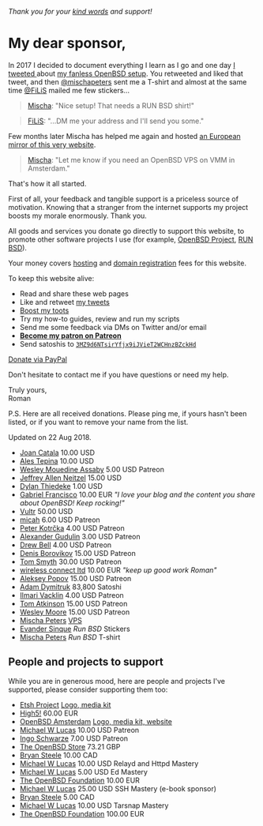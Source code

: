 _Thank you for your [kind words](words.html) and support!_

# My dear sponsor,

In 2017 I decided to document everything I learn as I go and one day [I
tweeted
](https://twitter.com/romanzolotarev/status/909807483149066248)
about [my fanless OpenBSD setup](/setup.html). You retweeted and liked
that tweet, and then
[@mischapeters](https://twitter.com/mischapeters) sent me a
T-shirt and almost at the same time
[@FiLiS](https://twitter.com/FiLiS) mailed me few stickers...

> [Mischa](https://twitter.com/mischapeters/status/910019073223872512 "19 Sep 2017"):
"Nice setup! That needs a RUN BSD shirt!"

> [FiLiS](https://twitter.com/FiLiS/status/925425396941770755 "31 Oct 2017"):
"...DM me your address and I'll send you some."

Few months later Mischa has helped me again and hosted [an European
mirror of this very website](https://hi.romanzolotarev.com/).

> [Mischa](https://twitter.com/mischapeters/status/984827416215457794 "13 Apr 2018"):
"Let me know if you need an OpenBSD VPS on VMM in Amsterdam."

That's how it all started.

First of all, your feedback and tangible support is a priceless source
of motivation. Knowing that a stranger from the internet supports my
project boosts my morale enormously. Thank you.

All goods and services you donate go directly to support this website,
to promote other software projects I use (for example, [OpenBSD
Project](https://www.openbsdfoundation.org/donations.html), [RUN
BSD](/runbsd.html)).

Your money covers [hosting](/vultr.html) and [domain
registration](https://iwantmyname.com/) fees for this website.

To keep this website alive:

- Read and share these web pages
- Like and retweet [my tweets](https://twitter.com/romanzolotarev)
- [Boost my toots](https://bsd.network/@romanzolotarev)
- Try my how-to guides, review and run my scripts
- Send me some feedback via DMs on Twitter and/or email
- **[Become my patron on Patreon](/patreon.html)**
- Send satoshis to [`3MZ9d6NTsirYfjx9iJVieT2WCHnzBZckHd`](bitcoin://3MZ9d6NTsirYfjx9iJVieT2WCHnzBZckHd)

<a class="button" href="/paypal.html">Donate via PayPal</a>

Don't hesitate to contact me if you have questions or need my help.

Truly yours,<br>
Roman

P.S. Here are all received donations. Please ping me, if yours hasn't
been listed, or if you want to remove your name from the list.

Updated on 22 Aug 2018.

- [Joan Catala](https://twitter.com/joancatala "22 Aug 2018") 10.00 USD
- [Ales Tepina](https://twitter.com/alestepi "21 Aug 2018") 10.00 USD
- [Wesley Mouedine Assaby](https://twitter.com/wesley974 "20 Aug 2018") 5.00 USD Patreon
- [Jeffrey Allen Neitzel](https://jan.etsh.io/ "24 Jul 2018") 15.00 USD
- [Dylan Thiedeke](https://www.patreon.com/user/creators?u=2300411 "24 Jun 2018") 1.00 USD
- [Gabriel Francisco](https://twitter.com/fgbreel "8 Jun 2018") 10.00 EUR _"I love your blog and the content you share about OpenBSD! Keep rocking!"_
- [Vultr](https://www.vultr.com/?ref=7035749 "8 Jun 2018") 50.00 USD
- [micah](https://www.patreon.com/user/creators?u=4721204 "28 May 2018") 6.00 USD Patreon
- [Peter Kotr&#x10D;ka](https://www.patreon.com/pkotrcka/creators "Since 16 May 2018") 4.00 USD Patreon
- [Alexander Gudulin](https://www.patreon.com/agudulin/creators "Since 14 May 2018") 3.00 USD Patreon
- [Drew Bell](https://www.patreon.com/droob/creators "Since 29 Apr 2018") 4.00 USD Patreon
- [Denis Borovikov](https://www.patreon.com/user/creators?u=10926064 "Since 25 Apr 2018") 15.00 USD Patreon
- [Tom Smyth](https://www.patreon.com/user/creators?u=10913897 "Since 24 Apr 2018") 30.00 USD Patreon
- [wireless connect ltd](http://wirelessconnect.eu "24 Apr 2018") 10.00 EUR _"keep up good work Roman"_
- [Aleksey Popov](https://www.patreon.com/user?u=10910753 "Since 24 Apr 2018") 15.00 USD Patreon
- [Adam Dymitruk](https://twitter.com/adymitruk "24 Apr 2018") 83,800 Satoshi
- [Ilmari Vacklin](https://www.patreon.com/user?u=2288738 "Since 23 Apr 2018") 4.00 USD Patreon
- [Tom Atkinson](https://www.patreon.com/user?u=10778845 "Since 16 Apr 2018") 15.00 USD Patreon
- [Wesley Moore](https://www.patreon.com/wezm "15 Apr 2018") 15.00 USD Patreon
- [Mischa Peters](https://twitter.com/mischapeters "13 Apr 2018") [VPS](https://openbsd.amsterdam)
- [Evander Sinque](https://twitter.com/FiLiS "31 Oct 2017") _Run BSD_ Stickers
- [Mischa Peters](https://twitter.com/mischapeters "19 Sep 2017") _Run BSD_ T-shirt

## People and projects to support

While you are in generous mood, here are people and projects I've
supported, please consider supporting them too:

- [Etsh Project](https://etsh.io/ "23 Jul 2018") [Logo, media kit](/etsh.io/)
- [High5!](https://high5.nl/ "Since 20 Jun 2018") 60.00 EUR
- [OpenBSD Amsterdam](https://openbsd.amsterdam/ "Since 10 Jun 2018") [Logo, media kit, website](/openbsd.amsterdam/)
- [Michael W Lucas](https://www.patreon.com/mwlucas "Since 1 Jul 2018") 10.00 USD Patreon
- [Ingo Schwarze](https://www.patreon.com/IngoSchwarze "Since 1 Jun 2018") 7.00 USD Patreon
- [The OpenBSD Store](https://www.openbsdstore.com/ "6 May 2018 41389") 73.21 GBP
- [Bryan Steele](https://brynet.biz.tm/ "16 Apr 2018 5M5560322U154440G") 10.00 CAD
- [Michael W Lucas](https://www.michaelwlucas.com/tools/relayd "1 Apr 2018") 10.00 USD Relayd and Httpd Mastery
- [Michael W Lucas](https://www.michaelwlucas.com/tools/ed "1 Apr 2018") 5.00 USD Ed Mastery
- [The OpenBSD Foundation](https://www.openbsdfoundation.org/donations.html "15 Dec 2017 91920137MK9975307") 10.00 EUR
- [Michael W Lucas](https://www.michaelwlucas.com/tools/ssh "2 Nov 2017") 25.00 USD SSH Mastery (e-book sponsor)
- [Bryan Steele](https://brynet.biz.tm/ "6 Oct 2017 0AB18292BG563772H") 5.00 CAD
- [Michael W Lucas](https://www.michaelwlucas.com/tools/tarsnap "14 Sep 2017") 10.00 USD Tarsnap Mastery
- [The OpenBSD Foundation](https://www.openbsdfoundation.org/donations.html "25 Aug 2017 7BF04702TU178773D") 100.00 EUR
